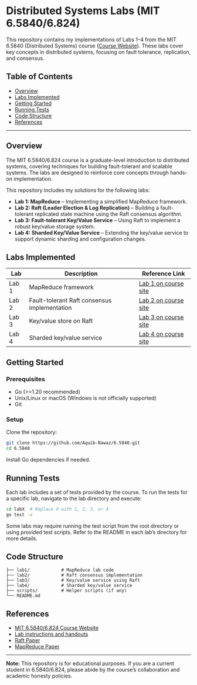 # Distributed Systems Labs (MIT 6.5840/6.824)

This repository contains my implementations of Labs 1–4 from the MIT 6.5840 (Distributed Systems) course ([Course Website](https://pdos.csail.mit.edu/6.5840/schedule.html)). These labs cover key concepts in distributed systems, focusing on fault tolerance, replication, and consensus.

## Table of Contents

- [Overview](#overview)
- [Labs Implemented](#labs-implemented)
- [Getting Started](#getting-started)
- [Running Tests](#running-tests)
- [Code Structure](#code-structure)
- [References](#references)

---

## Overview

The MIT 6.5840/6.824 course is a graduate-level introduction to distributed systems, covering techniques for building fault-tolerant and scalable systems. The labs are designed to reinforce core concepts through hands-on implementation.

This repository includes my solutions for the following labs:
- **Lab 1: MapReduce** – Implementing a simplified MapReduce framework.
- **Lab 2: Raft (Leader Election & Log Replication)** – Building a fault-tolerant replicated state machine using the Raft consensus algorithm.
- **Lab 3: Fault-tolerant Key/Value Service** – Using Raft to implement a robust key/value storage system.
- **Lab 4: Sharded Key/Value Service** – Extending the key/value service to support dynamic sharding and configuration changes.

## Labs Implemented

| Lab   | Description                                      | Reference Link                                           |
|-------|--------------------------------------------------|----------------------------------------------------------|
| Lab 1 | MapReduce framework                              | [Lab 1 on course site](https://pdos.csail.mit.edu/6.5840/labs/lab-mr.html)   |
| Lab 2 | Fault-tolerant Raft consensus implementation     | [Lab 2 on course site](https://pdos.csail.mit.edu/6.5840/labs/lab-raft.html) |
| Lab 3 | Key/value store on Raft                          | [Lab 3 on course site](https://pdos.csail.mit.edu/6.5840/labs/lab-kvraft.html) |
| Lab 4 | Sharded key/value service                        | [Lab 4 on course site](https://pdos.csail.mit.edu/6.5840/labs/lab-shard.html) |

## Getting Started

### Prerequisites

- Go (>=1.20 recommended)
- Unix/Linux or macOS (Windows is not officially supported)
- Git

### Setup

Clone the repository:

```bash
git clone https://github.com/Aquib-Nawaz/6.5840.git
cd 6.5840
```

Install Go dependencies if needed.

## Running Tests

Each lab includes a set of tests provided by the course. To run the tests for a specific lab, navigate to the lab directory and execute:

```bash
cd labX  # Replace X with 1, 2, 3, or 4
go test -v
```

Some labs may require running the test script from the root directory or using provided test scripts. Refer to the README in each lab’s directory for more details.

## Code Structure

```
├── lab1/            # MapReduce lab code
├── lab2/            # Raft consensus implementation
├── lab3/            # Key/value service using Raft
├── lab4/            # Sharded key/value service
├── scripts/         # Helper scripts (if any)
└── README.md
```

## References

- [MIT 6.5840/6.824 Course Website](https://pdos.csail.mit.edu/6.5840/schedule.html)
- [Lab instructions and handouts](https://pdos.csail.mit.edu/6.5840/labs/)
- [Raft Paper](https://raft.github.io/raft.pdf)
- [MapReduce Paper](https://research.google.com/archive/mapreduce.html)

---

**Note:** This repository is for educational purposes. If you are a current student in 6.5840/6.824, please abide by the course’s collaboration and academic honesty policies.
